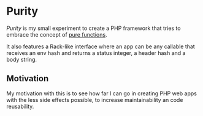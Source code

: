Purity
======

*Purity* is my small experiment to create a PHP framework that tries to embrace
the concept of [pure functions](http://en.wikipedia.org/wiki/Pure_function).

It also features a Rack-like interface where an app can be any callable that
receives an env hash and returns a status integer, a header hash and a body string.

Motivation
----------

My motivation with this is to see how far I can go in creating PHP web apps
with the less side effects possible, to increase maintainability an code
reusability.


